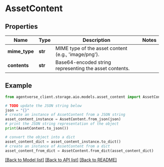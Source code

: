 # AssetContent


## Properties

Name | Type | Description | Notes
------------ | ------------- | ------------- | -------------
**mime_type** | **str** | MIME type of the asset content (e.g., &#39;image/png&#39;). | 
**contents** | **str** | Base64-encoded string representing the asset contents. | 

## Example

```python
from agentverse_client.storage.aio.models.asset_content import AssetContent

# TODO update the JSON string below
json = "{}"
# create an instance of AssetContent from a JSON string
asset_content_instance = AssetContent.from_json(json)
# print the JSON string representation of the object
print(AssetContent.to_json())

# convert the object into a dict
asset_content_dict = asset_content_instance.to_dict()
# create an instance of AssetContent from a dict
asset_content_from_dict = AssetContent.from_dict(asset_content_dict)
```
[[Back to Model list]](../README.md#documentation-for-models) [[Back to API list]](../README.md#documentation-for-api-endpoints) [[Back to README]](../README.md)


